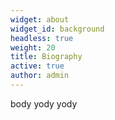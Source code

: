 ```yaml
---
widget: about
widget_id: background
headless: true
weight: 20
title: Biography
active: true
author: admin
---
```

body yody yody